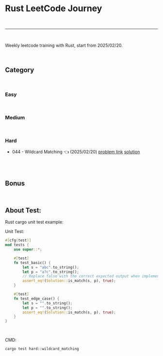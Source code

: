 # Rust LeetCode Journey

<br>

---

<br>

Weekly leetcode training with Rust, start from 2025/02/20.


<br>

## Category

<br>

### Easy

<br>

### Medium

<br>

### Hard

* 044 - Wildcard Matching 👈 (2025/02/20) [problem link](https://leetcode.com/problems/wildcard-matching/description/) [solution](note/hard/044_wildcard_matching.md)

<br>
<br>

## Bonus

<br>

## About Test:

Rust cargo unit test example:


Unit Test:
```rust
#[cfg(test)]
mod tests {
    use super::*;

    #[test]
    fn test_basic() {
        let s = "abc".to_string();
        let p = "a?c".to_string();
        // Replace false with the correct expected output when implemented.
        assert_eq!(Solution::is_match(s, p), true);
    }

    #[test]
    fn test_edge_case() {
        let s = "".to_string();
        let p = "".to_string();
        assert_eq!(Solution::is_match(s, p), true);
    }
}
```

<br>

CMD:
```
cargo test hard::wildcard_matching
```